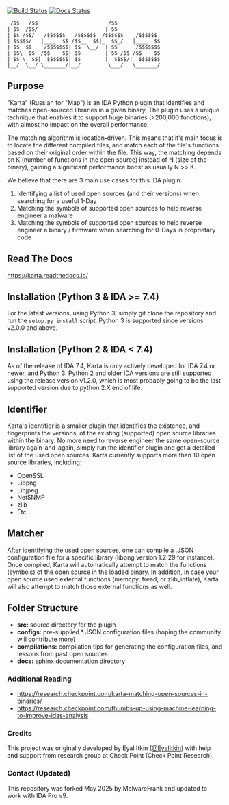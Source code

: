 [![Build Status](https://travis-ci.com/CheckPointSW/Karta.svg?branch=master)](https://travis-ci.org/CheckPointSW/karta) [![Docs Status](https://readthedocs.org/projects/karta/badge/?version=latest)](https://readthedocs.org/projects/karta)

```
 /$$   /$$                       /$$              
| $$  /$$/                      | $$              
| $$ /$$/   /$$$$$$   /$$$$$$  /$$$$$$    /$$$$$$ 
| $$$$$/   |____  $$ /$$__  $$|_  $$_/   |____  $$
| $$  $$    /$$$$$$$| $$  \__/  | $$      /$$$$$$$
| $$\  $$  /$$__  $$| $$        | $$ /$$ /$$__  $$
| $$ \  $$|  $$$$$$$| $$        |  $$$$/|  $$$$$$$
|__/  \__/ \_______/|__/         \___/   \_______/
``` 

## Purpose
"Karta" (Russian for "Map") is an IDA Python plugin that identifies and matches open-sourced libraries in a given binary. The plugin uses a unique technique that enables it to support huge binaries (>200,000 functions), with almost no impact on the overall performance.

The matching algorithm is location-driven. This means that it's main focus is to locate
the different compiled files, and match each of the file's functions based on their original order within the file. This way, the matching depends on K (number of functions in the open source) instead of N (size of the binary), gaining a significant performance boost as usually N >> K.

We believe that there are 3 main use cases for this IDA plugin:
1. Identifying a list of used open sources (and their versions) when searching for a useful 1-Day
2. Matching the symbols of supported open sources to help reverse engineer a malware
3. Matching the symbols of supported open sources to help reverse engineer a binary / firmware when searching for 0-Days in proprietary code

## Read The Docs
https://karta.readthedocs.io/

## Installation (Python 3 & IDA >= 7.4)
For the latest versions, using Python 3, simply git clone the repository and run the ```setup.py install``` script.
Python 3 is supported since versions v2.0.0 and above.

## Installation (Python 2 & IDA < 7.4)
As of the release of IDA 7.4, Karta is only actively developed for IDA 7.4 or newer, and Python 3.
Python 2 and older IDA versions are still supported using the release version v1.2.0, which is most probably going to be the last supported version due to python 2.X end of life.

## Identifier
Karta's identifier is a smaller plugin that identifies the existence, and fingerprints the versions, of the existing (supported) open source libraries within the binary. No more need to reverse engineer the same open-source library again-and-again, simply run the identifier plugin and get a detailed list of the used open sources.
Karta currently supports more than 10 open source libraries, including:
* OpenSSL
* Libpng
* Libjpeg
* NetSNMP
* zlib
* Etc.

## Matcher
After identifying the used open sources, one can compile a .JSON configuration file for a specific library (libpng version 1.2.29 for instance). Once compiled, Karta will automatically attempt to match the functions (symbols) of the open source in the loaded binary. In addition, in case your open source used external functions (memcpy, fread, or zlib_inflate), Karta will also attempt to match those external functions as well. 

## Folder Structure
* **src:** source directory for the plugin
* **configs:** pre-supplied *.JSON configuration files (hoping the community will contribute more)
* **compilations:** compilation tips for generating the configuration files, and lessons from past open sources
* **docs:** sphinx documentation directory

### Additional Reading
* https://research.checkpoint.com/karta-matching-open-sources-in-binaries/
* https://research.checkpoint.com/thumbs-up-using-machine-learning-to-improve-idas-analysis

### Credits
This project was originally developed by Eyal Itkin ([@EyalItkin](https://twitter.com/EyalItkin)) with help and support from research group at Check Point (Check Point Research).

### Contact (Updated)
This repository was forked May 2025 by MalwareFrank and updated to work with IDA Pro v9.
